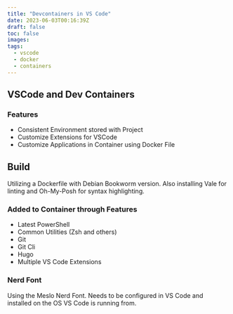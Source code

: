 ```yaml
---
title: "Devcontainers in VS Code"
date: 2023-06-03T00:16:39Z
draft: false
toc: false
images:
tags:
  - vscode
  - docker
  - containers
---
```


## VSCode and Dev Containers

### **Features**

- Consistent Environment stored with Project
- Customize Extensions for VSCode
- Customize Applications in Container using Docker File

## Build

Utilizing a Dockerfile with Debian Bookworm version.  Also installing Vale for linting and Oh-My-Posh for syntax highlighting.

### Added to Container through Features

- Latest PowerShell
- Common Utilities (Zsh and others)
- Git
- Git Cli
- Hugo
- Multiple VS Code Extensions

### Nerd Font

Using the Meslo Nerd Font.  Needs to be configured in VS Code and installed on the OS VS Code is running from.
